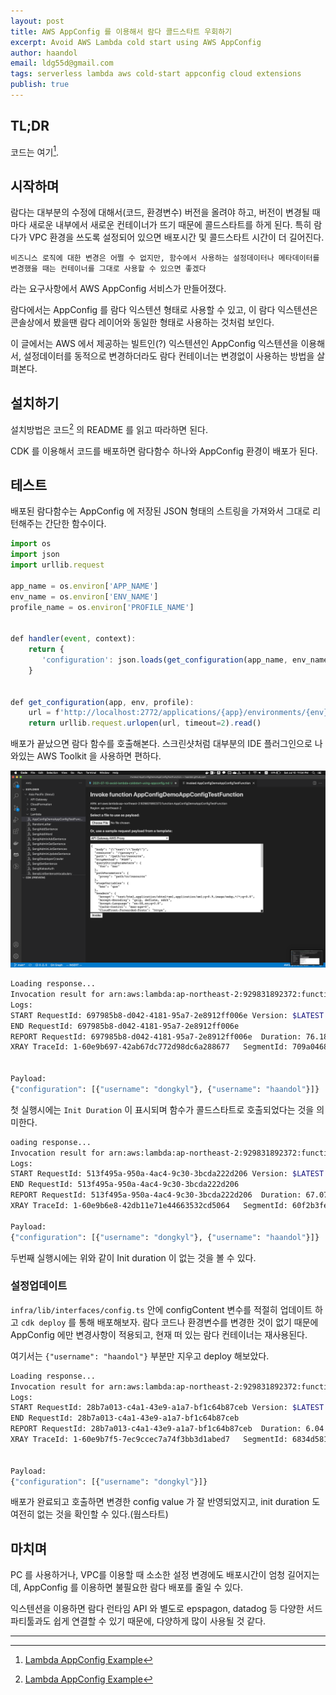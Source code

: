 ```yaml
---
layout: post
title: AWS AppConfig 를 이용해서 람다 콜드스타트 우회하기
excerpt: Avoid AWS Lambda cold start using AWS AppConfig
author: haandol
email: ldg55d@gmail.com
tags: serverless lambda aws cold-start appconfig cloud extensions
publish: true
---
```


## TL;DR

코드는 여기[^1].

## 시작하며

람다는 대부분의 수정에 대해서(코드, 환경변수) 버전을 올려야 하고, 
버전이 변경될 때마다 새로운 내부에서 새로운 컨테이너가 뜨기 때문에 콜드스타트를 하게 된다.
특히 람다가 VPC 환경을 쓰도록 설정되어 있으면 배포시간 및 콜드스타트 시간이 더 길어진다.

`비즈니스 로직에 대한 변경은 어쩔 수 없지만, 함수에서 사용하는 설정데이터나 메타데이터를 변경했을 때는 컨테이너를 그대로 사용할 수 있으면 좋겠다`

라는 요구사항에서 AWS AppConfig 서비스가 만들어졌다.

람다에서는 AppConfig 를 람다 익스텐션 형태로 사용할 수 있고, 
이 람다 익스텐션은 콘솔상에서 봤을땐 람다 레이어와 동일한 형태로 사용하는 것처럼 보인다.

이 글에서는 AWS 에서 제공하는 빌트인(?) 익스텐션인 AppConfig 익스텐션을 이용해서, 
설정데이터를 동적으로 변경하더라도 람다 컨테이너는 변경없이 사용하는 방법을 살펴본다.

## 설치하기

설치방법은 코드[^1] 의 README 를 읽고 따라하면 된다.

CDK 를 이용해서 코드를 배포하면 람다함수 하나와 AppConfig 환경이 배포가 된다.

## 테스트

배포된 람다함수는 AppConfig 에 저장된 JSON 형태의 스트링을 가져와서 그대로 리턴해주는 간단한 함수이다.

```typescript
import os
import json
import urllib.request

app_name = os.environ['APP_NAME']
env_name = os.environ['ENV_NAME']
profile_name = os.environ['PROFILE_NAME']


def handler(event, context):
    return {
       'configuration': json.loads(get_configuration(app_name, env_name, profile_name))
    }


def get_configuration(app, env, profile):
    url = f'http://localhost:2772/applications/{app}/environments/{env}/configurations/{profile}'
    return urllib.request.urlopen(url, timeout=2).read()
```

배포가 끝났으면 람다 함수를 호출해본다. 스크린샷처럼 대부분의 IDE 플러그인으로 나와있는 AWS Toolkit 을 사용하면 편하다.

<img src="/assets/img/2021/0710/invoke lambda.png" />

```bash
Loading response...
Invocation result for arn:aws:lambda:ap-northeast-2:929831892372:function:AppConfigDemoAppConfigTestFunction
Logs:
START RequestId: 697985b8-d042-4181-95a7-2e8912ff006e Version: $LATEST
END RequestId: 697985b8-d042-4181-95a7-2e8912ff006e
REPORT RequestId: 697985b8-d042-4181-95a7-2e8912ff006e	Duration: 76.18 ms	Billed Duration: 77 ms	Memory Size: 128 MB	Max Memory Used: 75 MB	Init Duration: 249.81 ms	
XRAY TraceId: 1-60e9b697-42ab67dc772d98dc6a288677	SegmentId: 709a046878a0a112	Sampled: true	


Payload:
{"configuration": [{"username": "dongkyl"}, {"username": "haandol"}]}
```

첫 실행시에는 `Init Duration` 이 표시되며 함수가 콜드스타트로 호출되었다는 것을 의미한다.

```bash
oading response...
Invocation result for arn:aws:lambda:ap-northeast-2:929831892372:function:AppConfigDemoAppConfigTestFunction
Logs:
START RequestId: 513f495a-950a-4ac4-9c30-3bcda222d206 Version: $LATEST
END RequestId: 513f495a-950a-4ac4-9c30-3bcda222d206
REPORT RequestId: 513f495a-950a-4ac4-9c30-3bcda222d206	Duration: 67.07 ms	Billed Duration: 68 ms	Memory Size: 128 MB	Max Memory Used: 79 MB	
XRAY TraceId: 1-60e9b6e8-42db11e71e44663532cd5064	SegmentId: 60f2b3fe75cafee1	Sampled: true	

Payload:
{"configuration": [{"username": "dongkyl"}, {"username": "haandol"}]}
```

두번째 실행시에는 위와 같이 Init duration 이 없는 것을 볼 수 있다.

### 설정업데이트

`infra/lib/interfaces/config.ts` 안에 configContent 변수를 적절히 업데이트 하고 `cdk deploy` 를 통해 배포해보자.
람다 코드나 환경변수를 변경한 것이 없기 때문에 AppConfig 에만 변경사항이 적용되고, 현재 떠 있는 람다 컨테이너는 재사용된다.

여기서는 `{"username": "haandol"}` 부분만 지우고 deploy 해보았다.

```bash
Loading response...
Invocation result for arn:aws:lambda:ap-northeast-2:929831892372:function:AppConfigDemoAppConfigTestFunction
Logs:
START RequestId: 28b7a013-c4a1-43e9-a1a7-bf1c64b87ceb Version: $LATEST
END RequestId: 28b7a013-c4a1-43e9-a1a7-bf1c64b87ceb
REPORT RequestId: 28b7a013-c4a1-43e9-a1a7-bf1c64b87ceb	Duration: 6.04 ms	Billed Duration: 7 ms	Memory Size: 128 MB	Max Memory Used: 79 MB	
XRAY TraceId: 1-60e9b7f5-7ec9ccec7a74f3bb3d1abed7	SegmentId: 6834d581170e357f	Sampled: true	


Payload:
{"configuration": [{"username": "dongkyl"}]}
```

배포가 완료되고 호출하면 변경한 config value 가 잘 반영되었지고, init duration 도 여전히 없는 것을 확인할 수 있다.(웜스타트)


## 마치며

PC 를 사용하거나, VPC를 이용할 때 소소한 설정 변경에도 배포시간이 엄청 길어지는데,
AppConfig 를 이용하면 불필요한 람다 배포를 줄일 수 있다.

익스텐션을 이용하면 람다 런타임 API 와 별도로 epspagon, datadog 등 다양한 서드파티툴과도 쉽게 연결할 수 있기 때문에,
다양하게 많이 사용될 것 같다.

----

[^1]: [Lambda AppConfig Example](https://github.com/haandol/lambda-appconfig-example)